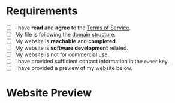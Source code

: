 <!--
YOU MUST FILL OUT THIS TEMPLATE ENTIRELY FOR YOUR PR TO BE ACCEPTED, NONE OF IT IS OPTIONAL UNLESS SPECIFIED.
-->

# Requirements
<!-- Your domain MUST pass ALL the requirements below, otherwise it WILL BE DENIED. -->

<!-- Change each checkbox to [x] (all lowercase, with no spaces between the brackets) to mark it as completed. -->

- [ ] I have **read** and **agree** to the [Terms of Service](https://is-a.dev/terms). <!-- Your request MUST follow the TOS to be approved. -->
- [ ] My file is following the [domain structure](https://docs.is-a.dev/domain-structure/).
- [ ] My website is **reachable** and **completed**. <!-- We do not permit simple "Hello, world!" or simply copied/mostly blank templated websites. -->
- [ ] My website is **software development** related. <!-- Only your root subdomain needs to meet this requirement. -->
- [ ] My website is not for commercial use. <!-- Your website's purpose should not be to generate any form of revenue. -->
- [ ] I have provided sufficient contact information in the `owner` key. <!-- Provide your email in the `email` field or another platform (e.g. X/Twitter or Discord) for contact. -->
- [ ] I have provided a preview of my website below. <!-- This step is required for your domain to be approved. -->

# Website Preview
<!-- Provide a link or screenshot of your website below. -->
